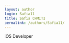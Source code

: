 ```yaml
---
layout: author
login: Safia11
title: Safia CHMITI
permalink: /authors/Safia11/
---
```

iOS Developer
